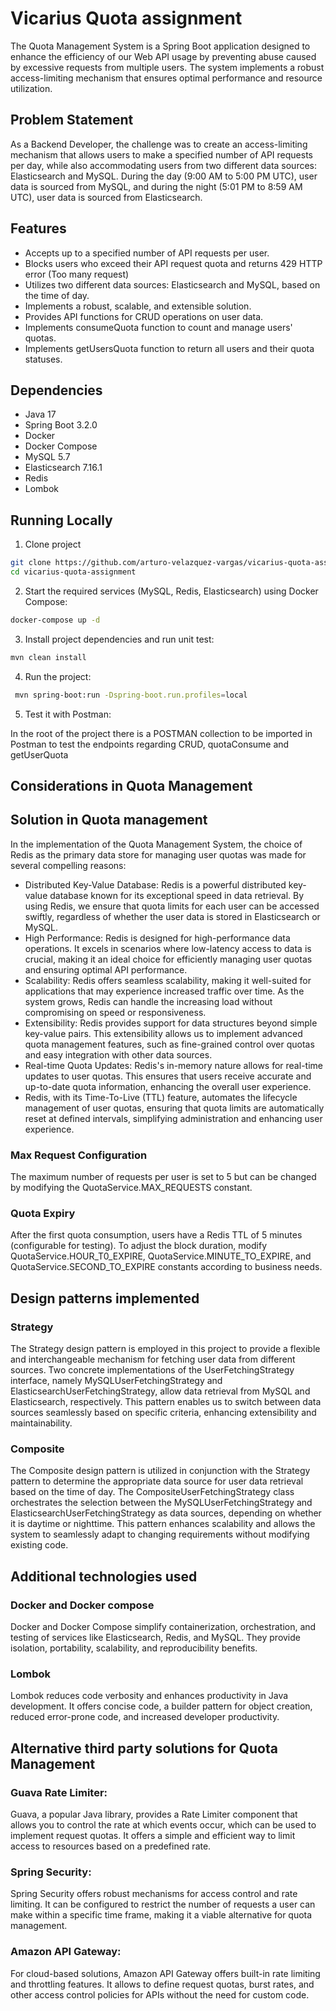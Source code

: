 # Vicarius Quota assignment

The Quota Management System is a Spring Boot application designed to enhance
the efficiency of our Web API usage by preventing abuse caused by excessive
requests from multiple users. The system implements a robust access-limiting
mechanism that ensures optimal performance and resource utilization.

## Problem Statement

As a Backend Developer, the challenge was to create an access-limiting mechanism
that allows users to make a specified number of API requests per day, while also
accommodating users from two different data sources: Elasticsearch and MySQL.
During the day (9:00 AM to 5:00 PM UTC), user data is sourced from MySQL,
and during the night (5:01 PM to 8:59 AM UTC), user data is sourced from Elasticsearch.

## Features
- Accepts up to a specified number of API requests per user.
- Blocks users who exceed their API request quota and returns 429 HTTP error (Too many request)
- Utilizes two different data sources: Elasticsearch and MySQL, based on the time of day.
- Implements a robust, scalable, and extensible solution.
- Provides API functions for CRUD operations on user data.
- Implements consumeQuota function to count and manage users' quotas.
- Implements getUsersQuota function to return all users and their quota statuses.

## Dependencies

- Java 17
- Spring Boot 3.2.0
- Docker
- Docker Compose
- MySQL 5.7
- Elasticsearch 7.16.1
- Redis
- Lombok

## Running Locally
1. Clone project 
```sh
git clone https://github.com/arturo-velazquez-vargas/vicarius-quota-assignment.git
cd vicarius-quota-assignment
```

2. Start the required services (MySQL, Redis, Elasticsearch) using Docker Compose:
```sh
docker-compose up -d
```

3. Install project dependencies and run unit test:
```sh
mvn clean install
```

4. Run the project:
```bash
 mvn spring-boot:run -Dspring-boot.run.profiles=local
```
5. Test it with Postman:

In the root of the project there is a POSTMAN collection to be imported in Postman to test
the endpoints regarding CRUD, quotaConsume and getUserQuota

## Considerations in Quota Management

## Solution in Quota management
In the implementation of the Quota Management System, the choice of Redis as the primary data store for managing user quotas was made for several compelling reasons:

- Distributed Key-Value Database: Redis is a powerful distributed key-value database known for its exceptional speed in data retrieval. By using Redis, we ensure that quota limits for each user can be accessed swiftly, regardless of whether the user data is stored in Elasticsearch or MySQL.
- High Performance: Redis is designed for high-performance data operations. It excels in scenarios where low-latency access to data is crucial, making it an ideal choice for efficiently managing user quotas and ensuring optimal API performance.
- Scalability: Redis offers seamless scalability, making it well-suited for applications that may experience increased traffic over time. As the system grows, Redis can handle the increasing load without compromising on speed or responsiveness.
- Extensibility: Redis provides support for data structures beyond simple key-value pairs. This extensibility allows us to implement advanced quota management features, such as fine-grained control over quotas and easy integration with other data sources.
- Real-time Quota Updates: Redis's in-memory nature allows for real-time updates to user quotas.  This ensures that users receive accurate and up-to-date quota information, enhancing the overall user experience.
- Redis, with its Time-To-Live (TTL) feature, automates the lifecycle management of user quotas, ensuring that quota limits are automatically reset at defined intervals, simplifying administration and enhancing user experience.

### Max Request Configuration

The maximum number of requests per user is set to 5 but can be changed
by modifying the QuotaService.MAX_REQUESTS constant.

### Quota Expiry

After the first quota consumption, users have a Redis TTL of 5 minutes (configurable for testing).
To adjust the block duration, modify QuotaService.HOUR_T0_EXPIRE, QuotaService.MINUTE_TO_EXPIRE, and QuotaService.SECOND_TO_EXPIRE constants according to business needs.

## Design patterns implemented 

### Strategy

The Strategy design pattern is employed in this project to provide a flexible and 
interchangeable mechanism for fetching user data from different sources. 
Two concrete implementations of the UserFetchingStrategy interface, 
namely MySQLUserFetchingStrategy and ElasticsearchUserFetchingStrategy, 
allow data retrieval from MySQL and Elasticsearch, respectively. This pattern 
enables us to switch between data sources seamlessly based on specific criteria, 
enhancing extensibility and maintainability.

### Composite
The Composite design pattern is utilized in conjunction with the Strategy pattern to 
determine the appropriate data source for user data retrieval based on the time of day. 
The CompositeUserFetchingStrategy class orchestrates the selection between the 
MySQLUserFetchingStrategy and ElasticsearchUserFetchingStrategy as data sources, 
depending on whether it is daytime or nighttime. This pattern enhances scalability 
and allows the system to seamlessly adapt to changing requirements without modifying 
existing code.


## Additional technologies used

### Docker and Docker compose

Docker and Docker Compose simplify containerization, orchestration,
and testing of services like Elasticsearch, Redis, and MySQL.
They provide isolation, portability, scalability, and reproducibility benefits.

### Lombok

Lombok reduces code verbosity and enhances productivity in Java development.
It offers concise code, a builder pattern for object creation, reduced error-prone code,
and increased developer productivity.

## Alternative third party solutions for Quota Management

### Guava Rate Limiter:
Guava, a popular Java library, provides a Rate Limiter component that allows
you to control the rate at which events occur, which can be used to implement request quotas.
It offers a simple and efficient way to limit access to resources based on a predefined rate.

### Spring Security:
Spring Security offers robust mechanisms for access control and rate limiting.
It can be configured to restrict the number of requests a user can make within a specific time frame, making it a viable alternative for quota management.

### Amazon API Gateway:
For cloud-based solutions, Amazon API Gateway offers built-in rate limiting
and throttling features. It allows  to define request quotas,
burst rates, and other access control policies for  APIs without the
need for custom code.